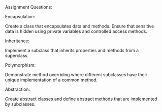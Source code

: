 Assignment Questions:

Encapsulation:

Create a class that encapsulates data and methods.
Ensure that sensitive data is hidden using private variables and controlled access methods.

Inheritance:

Implement a subclass that inherits properties and methods from a superclass.

Polymorphism:

Demonstrate method overriding where different subclasses have their unique implementation of a common method.

Abstraction:

Create abstract classes and define abstract methods that are implemented by subclasses.
